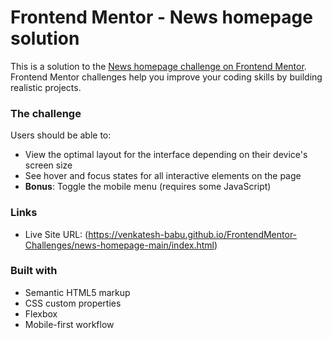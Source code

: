 # Frontend Mentor - News homepage solution

This is a solution to the [News homepage challenge on Frontend Mentor](https://www.frontendmentor.io/challenges/news-homepage-H6SWTa1MFl). Frontend Mentor challenges help you improve your coding skills by building realistic projects.

### The challenge

Users should be able to:

- View the optimal layout for the interface depending on their device's screen size
- See hover and focus states for all interactive elements on the page
- **Bonus**: Toggle the mobile menu (requires some JavaScript)

### Links

- Live Site URL: (https://venkatesh-babu.github.io/FrontendMentor-Challenges/news-homepage-main/index.html)

### Built with

- Semantic HTML5 markup
- CSS custom properties
- Flexbox
- Mobile-first workflow
